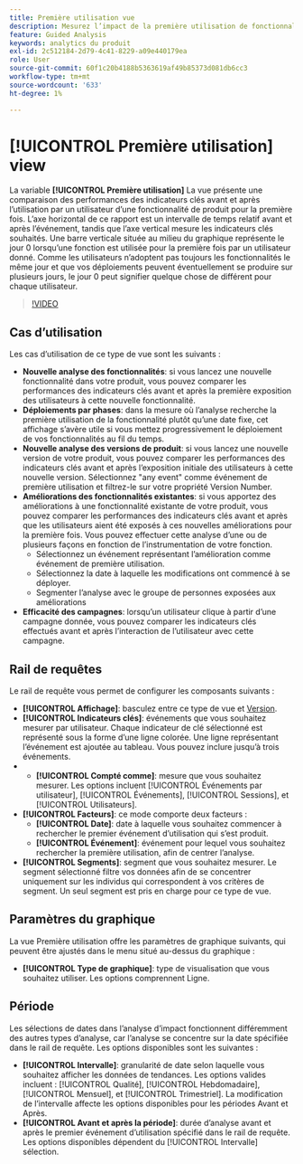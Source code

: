 ```yaml
---
title: Première utilisation vue
description: Mesurez l’impact de la première utilisation de fonctionnalités sur les indicateurs clés.
feature: Guided Analysis
keywords: analytics du produit
exl-id: 2c512184-2d79-4c41-8229-a09e440179ea
role: User
source-git-commit: 60f1c20b4188b5363619af49b85373d081db6cc3
workflow-type: tm+mt
source-wordcount: '633'
ht-degree: 1%

---
```


# [!UICONTROL Première utilisation] view

La variable **[!UICONTROL Première utilisation]** La vue présente une comparaison des performances des indicateurs clés avant et après l’utilisation par un utilisateur d’une fonctionnalité de produit pour la première fois. L’axe horizontal de ce rapport est un intervalle de temps relatif avant et après l’événement, tandis que l’axe vertical mesure les indicateurs clés souhaités. Une barre verticale située au milieu du graphique représente le jour 0 lorsqu’une fonction est utilisée pour la première fois par un utilisateur donné. Comme les utilisateurs n’adoptent pas toujours les fonctionnalités le même jour et que vos déploiements peuvent éventuellement se produire sur plusieurs jours, le jour 0 peut signifier quelque chose de différent pour chaque utilisateur.

>[!VIDEO](https://video.tv.adobe.com/v/3421661/?learn=on)

## Cas d’utilisation

Les cas d’utilisation de ce type de vue sont les suivants :

* **Nouvelle analyse des fonctionnalités**: si vous lancez une nouvelle fonctionnalité dans votre produit, vous pouvez comparer les performances des indicateurs clés avant et après la première exposition des utilisateurs à cette nouvelle fonctionnalité.
* **Déploiements par phases**: dans la mesure où l’analyse recherche la première utilisation de la fonctionnalité plutôt qu’une date fixe, cet affichage s’avère utile si vous mettez progressivement le déploiement de vos fonctionnalités au fil du temps.
* **Nouvelle analyse des versions de produit**: si vous lancez une nouvelle version de votre produit, vous pouvez comparer les performances des indicateurs clés avant et après l’exposition initiale des utilisateurs à cette nouvelle version. Sélectionnez &quot;any event&quot; comme événement de première utilisation et filtrez-le sur votre propriété Version Number.
* **Améliorations des fonctionnalités existantes**: si vous apportez des améliorations à une fonctionnalité existante de votre produit, vous pouvez comparer les performances des indicateurs clés avant et après que les utilisateurs aient été exposés à ces nouvelles améliorations pour la première fois. Vous pouvez effectuer cette analyse d’une ou de plusieurs façons en fonction de l’instrumentation de votre fonction.
   * Sélectionnez un événement représentant l’amélioration comme événement de première utilisation.
   * Sélectionnez la date à laquelle les modifications ont commencé à se déployer.
   * Segmenter l’analyse avec le groupe de personnes exposées aux améliorations
* **Efficacité des campagnes**: lorsqu’un utilisateur clique à partir d’une campagne donnée, vous pouvez comparer les indicateurs clés effectués avant et après l’interaction de l’utilisateur avec cette campagne.

## Rail de requêtes

Le rail de requête vous permet de configurer les composants suivants :

* **[!UICONTROL Affichage]**: basculez entre ce type de vue et [Version](release.md).
* **[!UICONTROL Indicateurs clés]**: événements que vous souhaitez mesurer par utilisateur. Chaque indicateur de clé sélectionné est représenté sous la forme d’une ligne colorée. Une ligne représentant l’événement est ajoutée au tableau. Vous pouvez inclure jusqu’à trois événements.
* 
   * **[!UICONTROL Compté comme]**: mesure que vous souhaitez mesurer. Les options incluent [!UICONTROL Événements par utilisateur], [!UICONTROL Événements], [!UICONTROL Sessions], et [!UICONTROL Utilisateurs].
* **[!UICONTROL Facteurs]**: ce mode comporte deux facteurs :
   * **[!UICONTROL Date]**: date à laquelle vous souhaitez commencer à rechercher le premier événement d’utilisation qui s’est produit.
   * **[!UICONTROL Événement]**: événement pour lequel vous souhaitez rechercher la première utilisation, afin de centrer l’analyse.
* **[!UICONTROL Segments]**: segment que vous souhaitez mesurer. Le segment sélectionné filtre vos données afin de se concentrer uniquement sur les individus qui correspondent à vos critères de segment. Un seul segment est pris en charge pour ce type de vue.

## Paramètres du graphique

La vue Première utilisation offre les paramètres de graphique suivants, qui peuvent être ajustés dans le menu situé au-dessus du graphique :

* **[!UICONTROL Type de graphique]**: type de visualisation que vous souhaitez utiliser. Les options comprennent Ligne.

## Période

Les sélections de dates dans l’analyse d’impact fonctionnent différemment des autres types d’analyse, car l’analyse se concentre sur la date spécifiée dans le rail de requête. Les options disponibles sont les suivantes :

* **[!UICONTROL Intervalle]**: granularité de date selon laquelle vous souhaitez afficher les données de tendances. Les options valides incluent : [!UICONTROL Qualité], [!UICONTROL Hebdomadaire], [!UICONTROL Mensuel], et [!UICONTROL Trimestriel]. La modification de l’intervalle affecte les options disponibles pour les périodes Avant et Après.
* **[!UICONTROL Avant et après la période]**: durée d’analyse avant et après le premier événement d’utilisation spécifié dans le rail de requête. Les options disponibles dépendent du [!UICONTROL Intervalle] sélection.
